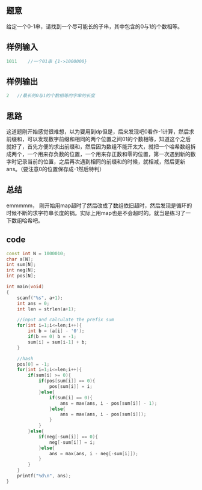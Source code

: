 ## 题意

给定一个0-1串，请找到一个尽可能长的子串，其中包含的0与1的个数相等。

## 样例输入

```cpp
1011	//一个01串 {1->1000000}
```
## 样例输出

```cpp
2	//最长的0与1的个数相等的字串的长度
```

## 思路

这道题刚开始感觉很难想，以为要用到dp但是，后来发现吧0看作-1计算，然后求前缀和，可以发现数字前缀和相同的两个位置之间01的个数相等，知道这个之后就好了，首先方便的求出前缀和，然后因为数组不能开太大，就把一个哈希数组拆成两个，一个用来存负数的位置，一个用来存正数和零的位置，第一次遇到新的数字时记录当前的位置，之后再次遇到相同的前缀和的时候，就相减，然后更新ans。（要注意0的位置保存成-1然后特判）

## 总结

emmmmm， 刚开始用map超时了然后改成了数组依旧超时，然后发现是循环的时候不断的求字符串长度的锅。实际上用map也是不会超时的。就当是练习了一下数组哈希吧。

## code

```cpp
const int N = 1000010;
char a[N];
int sum[N];
int neg[N];
int pos[N];

int main(void)
{
    scanf("%s", a+1);
    int ans = 0;
    int len = strlen(a+1);

    //input and calculate the prefix sum
    for(int i=1;i<=len;i++){
        int b = (a[i] - '0');
        if(b == 0) b = -1;
        sum[i] = sum[i-1] + b;
    }

    //hash
    pos[0] = -1;
    for(int i=1;i<=len;i++){
        if(sum[i] >= 0){
            if(pos[sum[i]] == 0){
                pos[sum[i]] = i;
            }else{
                if(sum[i] == 0){
                    ans = max(ans, i - pos[sum[i]] - 1);
                }else{
                    ans = max(ans, i - pos[sum[i]]);
                }
            }
        }else{
            if(neg[-sum[i]] == 0){
                neg[-sum[i]] = i;
            }else{
                ans = max(ans, i - neg[-sum[i]]);
            }
        }
    }
    printf("%d\n", ans);
}
```